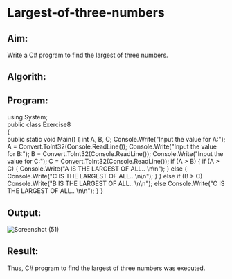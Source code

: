 # Largest-of-three-numbers
## Aim:
Write a C# program to find the largest of three numbers.

## Algorith:

## Program:

using System;  
public class Exercise8  
{  
    public static void Main()
{
    int A, B, C;
    Console.Write("Input the value for A:");
    A = Convert.ToInt32(Console.ReadLine());
    Console.Write("Input the value for B:");
    B = Convert.ToInt32(Console.ReadLine());
    Console.Write("Input the value for C:");
    C = Convert.ToInt32(Console.ReadLine());
  if (A > B)
    {
        if (A > C)
        {
            Console.Write("A IS THE LARGEST OF ALL.. \n\n");
        }
        else
        {
            Console.Write("C IS THE LARGEST OF ALL.. \n\n");
        }
    }
    else if (B > C)
        Console.Write("B IS THE LARGEST OF ALL.. \n\n");
    else
        Console.Write("C IS THE LARGEST OF ALL.. \n\n");
}
}

## Output:
![Screenshot (51)](https://user-images.githubusercontent.com/75235759/163827359-b9564652-2ef6-4859-a6ed-d92e1f51eb2b.png)



## Result:
Thus, C# program to find the largest of three numbers was executed.
